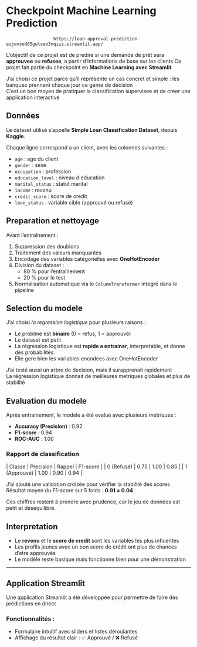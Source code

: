 # Checkpoint Machine Learning Prediction
                      https://loan-approval-prediction-ezjwvsod85gwtseo3nqizz.streamlit.app/
L’objectif de ce projet est de predire si une demande de prêt sera **approuvee** ou **refusee**, a partir d’informations de base sur les clients
Ce projet fait partie du checkpoint en **Machine Learning avec Streamlit**
            
J’ai choisi ce projet parce qu’il représente un cas concret et simple : les banques prennent chaque jour ce genre de décision  
C’est un bon moyen de pratiquer la classification supervisee et de créer une application interactive

## Données
Le dataset utilisé s’appelle **Simple Loan Classification Dataset**, depuis **Kaggle**.

Chaque ligne correspond a un client, avec les colonnes suivantes :
- `age` : age du client  
- `gender` : sexe  
- `occupation` : profession  
- `education_level` : niveau d education  
- `marital_status` : statut marital  
- `income` : revenu  
- `credit_score` : score de credit  
- `loan_status` : variable cible (approuvé ou refusé)


## Preparation et nettoyage
Avant l’entraînement :
1. Suppression des doublons  
2. Traitement des valeurs manquantes  
3. Encodage des variables catégorielles avec **OneHotEncoder**  
4. Division du dataset :  
   - 80 % pour l’entraînement  
   - 20 % pour le test  
5. Normalisation automatique via le `ColumnTransformer` integré dans le pipeline


## Selection du modele
J’ai choisi *la regression logistique* pour plusieurs raisons :
- Le problme est **binaire** (0 = refus, 1 = approuvé)
- Le dataset est petit
- La régression logistique est **rapide a entrainer**, interpretable, et donne des probabilités
- Elle gere bien les variables encodees avec OneHotEncoder

J’ai testé aussi un arbre de decision, mais il surapprenait rapidement  
La régression logistique donnait de meilleures metriques globales et plus de stabilité

## Evaluation du modele
Après entrainement, le modele a été evalué avec plusieurs métriques :

- **Accuracy (Precision)** : 0.92  
- **F1-score** : 0.94  
- **ROC-AUC** : 1.00  

### Rapport de classification
| Classe | Precision | Rappel | F1-score |
| 0 (Refusé) | 0.75 | 1.00 | 0.85 |
| 1 (Approuvé) | 1.00 | 0.90 | 0.94 |

J’ai ajouté une validation croisée pour vérifier la stabilité des scores  
Résultat moyen du F1-score sur 5 folds : **0.91 ± 0.04**

Ces chiffres restent à prendre avec prudence, car le jeu de données est petit et déséquilibré.

## Interpretation
- Le **revenu** et le **score de credit** sont les variables les plus influentes  
- Les profils jeunes avec un bon score de crédit ont plus de chances d’etre approuvés  
- Le modèle reste basique mais fonctionne bien pour une démonstration

---

## Application Streamlit
Une application Streamlit a été développée pour permettre de faire des prédictions en direct

### Fonctionnalités :
- Formulaire intuitif avec sliders et listes déroulantes  
- Affichage du résultat clair : ✅ Approuvé / ❌ Refusé  

